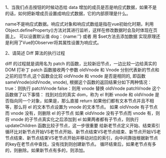 1、当我们点击按钮的时候动态给 data 增加的成员是否是响应式数据，如果不是的话，如何把新增成员设置成响应式数据，它的内部原理是什么。

name不是响应式数据。响应式对象和响应式数组是指在vue初始化时期，利用Object.defineProperty()方法对其进行监听，这样在修改数据时会及时体现在页面上。
可以设置默认值 dog：{name:’’} 或者 用 $set方法去添加数据 实现原理还是利用了Vue的Observer将其属性设置为响应式。

2、请简述 Diff 算法的执行过程


diff 的过程就是调用名为 patch 的函数，比较新旧节点，一边比较一边给真实的 DOM 打补丁
patch 函数接收两个参数 oldVnode 和 Vnode 分别代表新的节点和之前的旧节点,这个函数会比较 oldVnode 和 vnode 是否是相同的, 即函数 sameVnode(oldVnode, vnode), 根据这个函数的返回结果分如下两种情况：
true：则执行 patchVnode
false：则用 vnode 替换 oldVnode
patchVnode 这个函数做了以下事情：
找到对应的真实 dom，称为 el
判断 vnode 和 oldVnode 是否指向同一个对象，如果是，那么直接 return
如果他们都有文本节点并且不相等，那么将 el 的文本节点设置为 vnode 的文本节点。
如果 oldVnode 有子节点而 vnode 没有，则删除 el 的子节点
如果 oldVnode 没有子节点而 vnode 有，则将 vnode 的子节点真实化之后添加到 el
如果两者都有子节点，则执行 updateChildren 函数比较子节点，这一步很重要
给新老节点定义开始、结束索引
循环比对新节点开始VS老节点开始、新节点结束VS老节点结束、新节点开始VS老节点结束、新节点结束VS老节点开始并移动对应的索引，向中间靠拢根据新节点的key在老节点中查找，没有找到则创建新节点。
循环结束后，如果老节点有多的，则删除。如果新节点有多的，则添加。